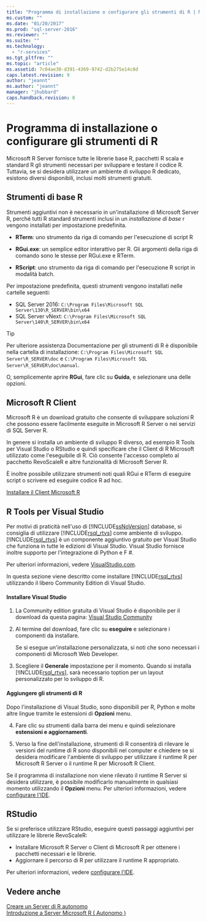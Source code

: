 ```yaml
---
title: "Programma di installazione o configurare gli strumenti di R | Microsoft Docs"
ms.custom: ""
ms.date: "01/20/2017"
ms.prod: "sql-server-2016"
ms.reviewer: ""
ms.suite: ""
ms.technology: 
  - "r-services"
ms.tgt_pltfrm: ""
ms.topic: "article"
ms.assetid: 7c04ae30-d391-4369-9742-d2b275e14c0d
caps.latest.revision: 9
author: "jeannt"
ms.author: "jeannt"
manager: "jhubbard"
caps.handback.revision: 8
---
```

# Programma di installazione o configurare gli strumenti di R
  Microsoft R Server fornisce tutte le librerie base R, pacchetti R scala e standard R gli strumenti necessari per sviluppare e testare il codice R. Tuttavia, se si desidera utilizzare un ambiente di sviluppo R dedicato, esistono diversi disponibili, inclusi molti strumenti gratuiti.  
  
## <a name="basic-r-tools"></a>Strumenti di base R  
 Strumenti aggiuntivi non è necessario in un'installazione di Microsoft Server R, perché tutti R standard strumenti inclusi in un *installazione di base* r vengono installati per impostazione predefinita.

-   **RTerm**: uno strumento da riga di comando per l'esecuzione di script R 
  
-   **RGui.exe**: un semplice editor interattivo per R. Gli argomenti della riga di comando sono le stesse per RGui.exe e RTerm. 
  
-   **RScript**: uno strumento da riga di comando per l'esecuzione R script in modalità batch.  

Per impostazione predefinita, questi strumenti vengono installati nelle cartelle seguenti:
- SQL Server 2016: `C:\Program Files\Microsoft SQL Server\130\R_SERVER\bin\x64`  
- SQL Server vNext: `C:\Program Files\Microsoft SQL Server\140\R_SERVER\bin\x64`  

> [!TIP]  
>  Per ulteriore assistenza Documentazione per gli strumenti di R è disponibile nella cartella di installazione: `C:\Program Files\Microsoft SQL Server\R_SERVER\doc` e `C:\Program Files\Microsoft SQL Server\R_SERVER\doc\manual`.  
>   
>  O, semplicemente aprire **RGui**, fare clic su **Guida**, e selezionare una delle opzioni.  

## <a name="microsoft-r-client"></a>Microsoft R Client

Microsoft R è un download gratuito che consente di sviluppare soluzioni R che possono essere facilmente eseguite in Microsoft R Server o nei servizi di SQL Server R.

In genere si installa un ambiente di sviluppo R diverso, ad esempio R Tools per Visual Studio o RStudio e quindi specificare che il Client di R Microsoft utilizzato come l'eseguibile di R. Ciò consente l'accesso completo al pacchetto RevoScaleR e altre funzionalità di Microsoft Server R.

È inoltre possibile utilizzare strumenti noti quali RGui e RTerm di eseguire script o scrivere ed eseguire codice R ad hoc.

[Installare il Client Microsoft R](https://msdn.microsoft.com/microsoft-r/r-client-install)
  
##  <a name="a-namebkmkrtoolsa-r-tools-for-visual-studio"></a> R Tools per Visual Studio  

 Per motivi di praticità nell'uso di [!INCLUDE[ssNoVersion](../../includes/ssnoversion-md.md)] database, si consiglia di utilizzare [!INCLUDE[rsql_rtvs](../../includes/rsql-rtvs-md.md)] come ambiente di sviluppo. [!INCLUDE[rsql_rtvs](../../includes/rsql-rtvs-md.md)] è un componente aggiuntivo gratuito per Visual Studio che funziona in tutte le edizioni di Visual Studio. Visual Studio fornisce inoltre supporto per l'integrazione di Python e F #.  

Per ulteriori informazioni, vedere [VisualStudio.com](https://www.visualstudio.com/vs/rtvs/).

 In questa sezione viene descritto come installare [!INCLUDE[rsql_rtvs](../../includes/rsql-rtvs-md.md)] utilizzando il libero Community Edition di Visual Studio.  
  
#### <a name="install-visual-studio"></a>Installare Visual Studio  
  
1.  La Community edition gratuita di Visual Studio è disponibile per il download da questa pagina: [Visual Studio Community](http://visualstudio.com/products/visual-studio-community-vs.aspx)  
  
2.  Al termine del download, fare clic su **eseguire** e selezionare i componenti da installare.  
  
     Se si esegue un'installazione personalizzata, si noti che sono necessari i componenti di Microsoft Web Developer.  
  
3.  Scegliere il **Generale** impostazione per il momento. Quando si installa [!INCLUDE[rsql_rtvs](../../includes/rsql-rtvs-md.md)], sarà necessario toption per un layout personalizzato per lo sviluppo di R.  

#### <a name="add-the-r-tools"></a>Aggiungere gli strumenti di R

Dopo l'installazione di Visual Studio, sono disponibili per R, Python e molte altre lingue tramite le estensioni di **Opzioni** menu.

4. Fare clic su strumenti dalla barra dei menu e quindi selezionare **estensioni e aggiornamenti**.

5. Verso la fine dell'installazione, strumenti di R consentirà di rilevare le versioni del runtime di R sono disponibili nel computer e chiedere se si desidera modificare l'ambiente di sviluppo per utilizzare il runtime R per Microsoft R Server o il runtime R per Microsoft R Client.

Se il programma di installazione non viene rilevato il runtime R Server si desidera utilizzare, è possibile modificarlo manualmente in qualsiasi momento utilizzando il **Opzioni** menu. Per ulteriori informazioni, vedere [configurare l'IDE](https://msdn.microsoft.com/microsoft-r/r-client-get-started#step-2-configure-your-ide).

## <a name="rstudio"></a>RStudio

Se si preferisce utilizzare RStudio, eseguire questi passaggi aggiuntivi per utilizzare le librerie RevoScaleR:
- Installare Microsoft R Server o Client di Microsoft R per ottenere i pacchetti necessari e le librerie.
- Aggiornare il percorso di R per utilizzare il runtime R appropriato.

Per ulteriori informazioni, vedere [configurare l'IDE](https://msdn.microsoft.com/microsoft-r/r-client-get-started#step-2-configure-your-ide).


## <a name="see-also"></a>Vedere anche  
 [Creare un Server di R autonomo](../../advanced-analytics/r-services/create-a-standalone-r-server.md)   
 [Introduzione a Server Microsoft R &#40; Autonomo &#41;](../../advanced-analytics/r-services/getting-started-with-microsoft-r-server-standalone.md)  
  
  